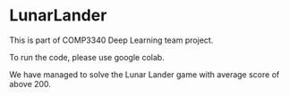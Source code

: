 # LunarLander

This is part of COMP3340 Deep Learning team project. 

To run the code, please use google colab. 

We have managed to solve the Lunar Lander game with average score of above 200.
